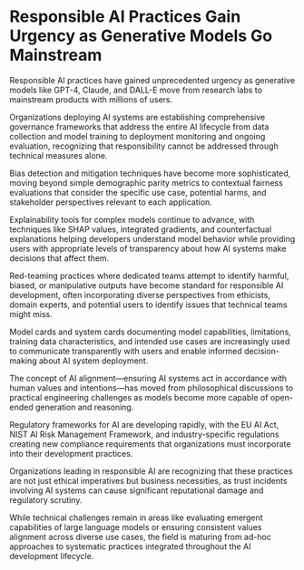 # Responsible AI Practices Gain Urgency as Generative Models Go Mainstream

Responsible AI practices have gained unprecedented urgency as generative models like GPT-4, Claude, and DALL-E move from research labs to mainstream products with millions of users.

Organizations deploying AI systems are establishing comprehensive governance frameworks that address the entire AI lifecycle from data collection and model training to deployment monitoring and ongoing evaluation, recognizing that responsibility cannot be addressed through technical measures alone.

Bias detection and mitigation techniques have become more sophisticated, moving beyond simple demographic parity metrics to contextual fairness evaluations that consider the specific use case, potential harms, and stakeholder perspectives relevant to each application.

Explainability tools for complex models continue to advance, with techniques like SHAP values, integrated gradients, and counterfactual explanations helping developers understand model behavior while providing users with appropriate levels of transparency about how AI systems make decisions that affect them.

Red-teaming practices where dedicated teams attempt to identify harmful, biased, or manipulative outputs have become standard for responsible AI development, often incorporating diverse perspectives from ethicists, domain experts, and potential users to identify issues that technical teams might miss.

Model cards and system cards documenting model capabilities, limitations, training data characteristics, and intended use cases are increasingly used to communicate transparently with users and enable informed decision-making about AI system deployment.

The concept of AI alignment—ensuring AI systems act in accordance with human values and intentions—has moved from philosophical discussions to practical engineering challenges as models become more capable of open-ended generation and reasoning.

Regulatory frameworks for AI are developing rapidly, with the EU AI Act, NIST AI Risk Management Framework, and industry-specific regulations creating new compliance requirements that organizations must incorporate into their development practices.

Organizations leading in responsible AI are recognizing that these practices are not just ethical imperatives but business necessities, as trust incidents involving AI systems can cause significant reputational damage and regulatory scrutiny.

While technical challenges remain in areas like evaluating emergent capabilities of large language models or ensuring consistent values alignment across diverse use cases, the field is maturing from ad-hoc approaches to systematic practices integrated throughout the AI development lifecycle.